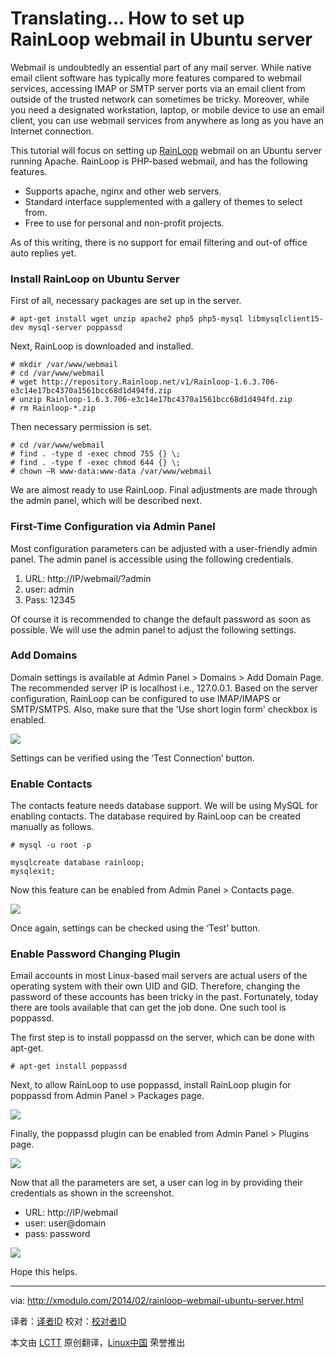Translating...
How to set up RainLoop webmail in Ubuntu server
================================================================================
Webmail is undoubtedly an essential part of any mail server. While native email client software has typically more features compared to webmail services, accessing IMAP or SMTP server ports via an email client from outside of the trusted network can sometimes be tricky. Moreover, while you need a designated workstation, laptop, or mobile device to use an email client, you can use webmail services from anywhere as long as you have an Internet connection.

This tutorial will focus on setting up [RainLoop][1] webmail on an Ubuntu server running Apache. RainLoop is PHP-based webmail, and has the following features.

- Supports apache, nginx and other web servers.
- Standard interface supplemented with a gallery of themes to select from.
- Free to use for personal and non-profit projects. 

As of this writing, there is no support for email filtering and out-of office auto replies yet.

### Install RainLoop on Ubuntu Server ###

First of all, necessary packages are set up in the server.

    # apt-get install wget unzip apache2 php5 php5-mysql libmysqlclient15-dev mysql-server poppassd 

Next, RainLoop is downloaded and installed.

    # mkdir /var/www/webmail
    # cd /var/www/webmail
    # wget http://repository.Rainloop.net/v1/Rainloop-1.6.3.706-e3c14e17bc4370a1561bcc68d1d494fd.zip
    # unzip Rainloop-1.6.3.706-e3c14e17bc4370a1561bcc68d1d494fd.zip
    # rm Rainloop-*.zip 

Then necessary permission is set.

    # cd /var/www/webmail
    # find . -type d -exec chmod 755 {} \;
    # find . -type f -exec chmod 644 {} \;
    # chown –R www-data:www-data /var/www/webmail 

We are almost ready to use RainLoop. Final adjustments are made through the admin panel, which will be described next.

### First-Time Configuration via Admin Panel ###

Most configuration parameters can be adjusted with a user-friendly admin panel. The admin panel is accessible using the following credentials.

1. URL: http://IP/webmail/?admin
1. user: admin
1. Pass: 12345 

Of course it is recommended to change the default password as soon as possible. We will use the admin panel to adjust the following settings.

### Add Domains ###

Domain settings is available at Admin Panel > Domains > Add Domain Page. The recommended server IP is localhost i.e., 127.0.0.1. Based on the server configuration, RainLoop can be configured to use IMAP/IMAPS or SMTP/SMTPS. Also, make sure that the 'Use short login form' checkbox is enabled.

![](http://www.flickr.com/photos/xmodulo/12603680854/)

Settings can be verified using the ‘Test Connection’ button.

### Enable Contacts ###

The contacts feature needs database support. We will be using MySQL for enabling contacts. The database required by RainLoop can be created manually as follows.

    # mysql -u root -p 

    mysqlcreate database rainloop;
    mysqlexit;

Now this feature can be enabled from Admin Panel > Contacts page.

![](http://www.flickr.com/photos/xmodulo/12603262215/)

Once again, settings can be checked using the ‘Test’ button.

### Enable Password Changing Plugin ###

Email accounts in most Linux-based mail servers are actual users of the operating system with their own UID and GID. Therefore, changing the password of these accounts has been tricky in the past. Fortunately, today there are tools available that can get the job done. One such tool is poppassd.

The first step is to install poppassd on the server, which can be done with apt-get.

    # apt-get install poppassd 

Next, to allow RainLoop to use poppassd, install RainLoop plugin for poppassd from Admin Panel > Packages page.

![](http://www.flickr.com/photos/xmodulo/12603357113/)

Finally, the poppassd plugin can be enabled from Admin Panel > Plugins page.

![](http://www.flickr.com/photos/xmodulo/12603681254/)

Now that all the parameters are set, a user can log in by providing their credentials as shown in the screenshot.

- URL: http://IP/webmail
- user: user@domain
- pass: password 

![](http://www.flickr.com/photos/xmodulo/12603357333/)

Hope this helps.

--------------------------------------------------------------------------------

via: http://xmodulo.com/2014/02/rainloop-webmail-ubuntu-server.html

译者：[译者ID](https://github.com/译者ID) 校对：[校对者ID](https://github.com/校对者ID)

本文由 [LCTT](https://github.com/LCTT/TranslateProject) 原创翻译，[Linux中国](http://linux.cn/) 荣誉推出

[1]:http://rainloop.net/